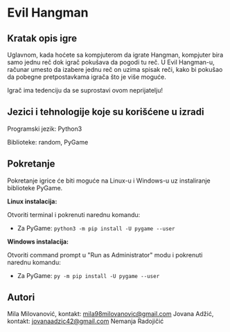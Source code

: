# Evil Hangman
## Kratak opis igre

Uglavnom, kada hoćete sa kompjuterom da igrate Hangman, kompjuter bira samo jednu reč dok igrač pokušava da pogodi tu reč. U Evil 
Hangman-u, računar umesto da izabere jednu reč on uzima spisak reči, kako bi pokušao da pobegne pretpostavkama igrača što je više 
moguće. 

Igrač ima tedenciju da se suprostavi ovom neprijatelju!

## Jezici i tehnologije koje su korišćene u izradi

Programski jezik: Python3 

Biblioteke: random, PyGame

## Pokretanje
Pokretanje igrice će biti moguće na Linux-u i Windows-u uz instaliranje biblioteke PyGame.  

**Linux instalacija:**

Otvoriti terminal i pokrenuti narednu komandu:
* Za PyGame:  `python3 -m pip install -U pygame --user`   


**Windows instalacija:** 

Otvoriti command prompt u "Run as Administrator" modu i pokrenuti narednu komandu:   
* Za PyGame: `py -m pip install -U pygame --user`


## Autori
Mila Milovanović, kontakt: mila98milovanovic@gmail.com
Jovana Adžić, kontakt: jovanaadzic42@gmail.com
Nemanja Radojičić

